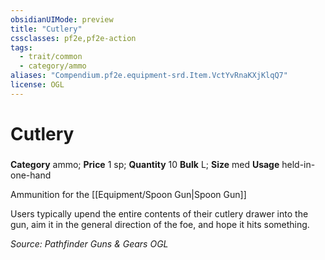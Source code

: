 ```yaml
---
obsidianUIMode: preview
title: "Cutlery"
cssclasses: pf2e,pf2e-action
tags:
  - trait/common
  - category/ammo
aliases: "Compendium.pf2e.equipment-srd.Item.VctYvRnaKXjKlqQ7"
license: OGL
---
```

# Cutlery

### 

**Category** ammo; 
**Price** 1 sp; **Quantity** 10
**Bulk** L; **Size** med
**Usage** held-in-one-hand

Ammunition for the [[Equipment/Spoon Gun|Spoon Gun]]

Users typically upend the entire contents of their cutlery drawer into the gun, aim it in the general direction of the foe, and hope it hits something.

*Source: Pathfinder Guns & Gears*
*OGL*